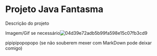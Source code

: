 # Projeto Java Fantasma
Descrição do projeto

Imagem/Gif se necessário![04d39e72adb5b99fa598e15c07fb3cd9](https://github.com/Sholum1/Projeto-Java-fantasma/assets/71233358/ba38f432-c6de-4644-b3df-3c1631721409)

pipipipopopopo (se não souberem mexer com MarkDown pode deixar comigo)

